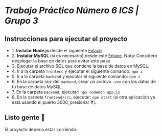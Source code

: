   <h1><em>Trabajo Práctico Número 6 ICS | Grupo 3</em></h1>

  <h2>Instrucciones para ejecutar el proyecto</h2>

  <ul>
    <li>1. <strong>Instalar Node.js</strong> desde el siguiente <a href="https://nodejs.org/en/download/package-manager" target="_blank">Enlace</a>.</li>
    <li>2. <strong>Instalar MySQL</strong> (si es necesario) desde este <a href="https://dev.mysql.com/downloads/shell" target="_blank">Enlace</a>. <span class="note">Nota: Considero desplegar la base de datos para evitar este paso.</span></li>
    <li>3. Ejecutar el archivo SQL que contiene la base de datos en MySQL.</li>
    <li>4. Ir a la carpeta <code>frontend</code> y ejecutar el siguiente comando: <code>npm i</code></li>
    <li>5. Ir a la carpeta <code>backend</code> y ejecutar el siguiente comando: <code>npm i</code></li>
    <li>6. En la carpeta raíz del <code>backend</code>, crear un archivo <code>.env</code> con los datos de tu base de datos MySQL.</li>
    <li>7. En la carpeta <code>backend</code>, ejecutar: <code>npx nodemon app.js</code></li>
    <li>8. En la carpeta <code>frontend/src</code>, ejecutar: <code>npm start</code> (si otra aplicación ya está usando el puerto 3000, presionar <strong>Y</strong>).</li>
  </ul>

  <h2>Listo gente 🚀</h2>
  <p>El proyecto debería estar corriendo.</p>
